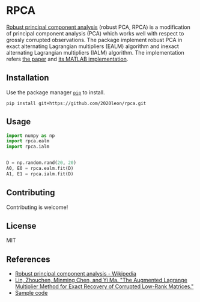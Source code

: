 # RPCA

[Robust principal component analysis] (robust PCA, RPCA) is a modification of  principal component analysis (PCA) which works well with respect to grossly corrupted observations. The package implement robust PCA in exact alternating Lagrangian multipliers (EALM) algorithm and inexact alternating Lagrangian multipliers (IALM) algorithm. The implementation refers [the paper][Lin] and [its MATLAB implementation][Sample code].

## Installation

Use the package manager [`pip`] to install.

```shell
pip install git+https://github.com/2020leon/rpca.git
```

## Usage

```python
import numpy as np
import rpca.ealm
import rpca.ialm


D = np.random.rand(20, 20)
A0, E0 = rpca.ealm.fit(D)
A1, E1 = rpca.ialm.fit(D)
```

## Contributing

Contributing is welcome!

## License

MIT

## References

- [Robust principal component analysis - Wikipedia][Robust principal component analysis]
- [Lin, Zhouchen, Minming Chen, and Yi Ma. "The Augmented Lagrange
     Multiplier Method for Exact Recovery of Corrupted Low-Rank Matrices."][Lin]
- [Sample code]

[Robust principal component analysis]: https://en.wikipedia.org/wiki/Robust_principal_component_analysis
[Lin]: https://doi.org/10.48550/arXiv.1009.5055
[Sample code]: https://people.eecs.berkeley.edu/~yima/matrix-rank/sample_code.html
[`pip`]: https://pip.pypa.io/en/stable/
